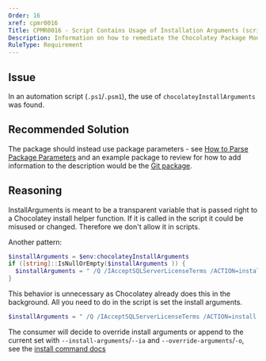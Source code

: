 ```yaml
---
Order: 16
xref: cpmr0016
Title: CPMR0016 - Script Contains Usage of Installation Arguments (script)
Description: Information on how to remediate the Chocolatey Package Moderation Rule 0016
RuleType: Requirement
---
```


<?! Include "../../../../../shared/package-validator-rule-requirement.txt" /?>

## Issue

In an automation script (`.ps1`/`.psm1`), the use of `chocolateyInstallArguments` was found.

## Recommended Solution

The package should instead use package parameters - see [How to Parse Package Parameters](xref:parse-package-parameters) and an example package to review for how to add information to the description would be the [Git package](https://chocolatey.org/packages/git).

## Reasoning

InstallArguments is meant to be a transparent variable that is passed right to a Chocolatey install helper function. If it is called in the script it could be misused or changed. Therefore we don't allow it in scripts.

Another pattern:

~~~powershell
$installArguments = $env:chocolateyInstallArguments
if ([string]::IsNullOrEmpty($installArguments )) {
  $installArguments = " /Q /IAcceptSQLServerLicenseTerms /ACTION=install /INSTANCEID=SQLEXPRESS /INSTANCENAME=SQLEXPRESS /UPDATEENABLED=FALSE "
}
~~~

This behavior is unnecessary as Chocolatey already does this in the background. All you need to do in the script is set the install arguments.

~~~powershell
$installArguments = " /Q /IAcceptSQLServerLicenseTerms /ACTION=install /INSTANCEID=SQLEXPRESS /INSTANCENAME=SQLEXPRESS /UPDATEENABLED=FALSE "
~~~

The consumer will decide to override install arguments or append to the current set with `--install-arguments`/`--ia` and `--override-arguments`/`-o`, see the [install command docs](xref:choco-command-install#options-and-switches)
